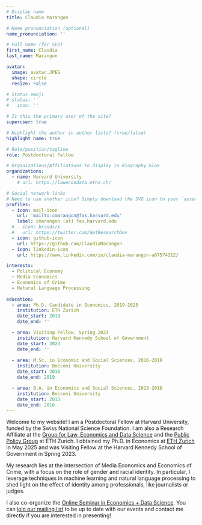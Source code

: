 ```yaml
---
# Display name
title: Claudia Marangon

# Name pronunciation (optional)
name_pronunciation: ''

# Full name (for SEO)
first_name: Claudia
last_name: Marangon

avatar:
  image: avatar.JPEG
  shape: circle
  resize: False

# Status emoji
# status: ''
#   icon: ''

# Is this the primary user of the site?
superuser: true

# Highlight the author in author lists? (true/false)
highlight_name: true

# Role/position/tagline
role: Postdoctoral Fellow

# Organizations/Affiliations to display in Biography blox
organizations:
  - name: Harvard University
    # url: https://lawecondata.ethz.ch/

# Social network links
# Need to use another icon? Simply download the SVG icon to your `assets/media/icons/` folder.
profiles:
  - icon: mail-icon
    url: 'mailto:cmarangon@fas.harvard.edu'
    label: cmarangon [at] fas.harvard.edu
  # - icon: brands/x
  #   url: https://twitter.com/GetResearchDev
  - icon: github-icon
    url: https://github.com/ClaudiaMarangon
  - icon: linkedin-icon
    url: https://www.linkedin.com/in/claudia-marangon-a67574312/

interests:
  - Political Economy
  - Media Economics
  - Economics of Crime
  - Natural Language Processing
  
education:
  - area: Ph.D. Candidate in Economics, 2019-2025
    institution: ETH Zurich
    date_start: 2019
    date_end: ''

  - area: Visiting Fellow, Spring 2023
    institution: Harvard Kennedy School of Government
    date_start: 2023
    date_end: ''
    
  - area: M.Sc. in Economic and Social Sciences, 2016-2019
    institution: Bocconi University
    date_start: 2016
    date_end: 2019

  - area: B.A. in Economics and Social Sciences, 2013-2016
    institution: Bocconi University
    date_start: 2013
    date_end: 2016
---
```


 Welcome to my website! I am a Postdoctoral Fellow at Harvard University, funded by the Swiss National Science Foundation. I am also a Research Affiliate at the <a href="https://lawecondata.ethz.ch/"> Group for Law, Economics and Data Science</a> and the <a href="https://pp.ethz.ch/"> Public Policy Group</a> at ETH Zurich. I obtained my Ph.D. in Economics at <a href="https://lawecondata.ethz.ch/">ETH Zurich</a> in May 2025 and was Visiting Fellow at the Harvard Kennedy School of Government in Spring 2023. 

 My research lies at the intersection of Media Economics and Economics of Crime, with a focus on the role of gender and racial identity. In particular, I leverage techniques in machine learning and natural language processing to shed light on the effect of identity among professionals, like journalists or judges.

 I also co-organize the <a href="https://econ-ds-seminar.github.io/econ-datascience-seminar/#home">Online Seminar in Economics + Data Science</a>. You can <a href="https://sympa.ethz.ch/sympa/subscribe/econ.data.sci.online.seminar?previous_action=info">join our mailing list</a> to be up to date with our events and contact me directly if you are interested in presenting! 

